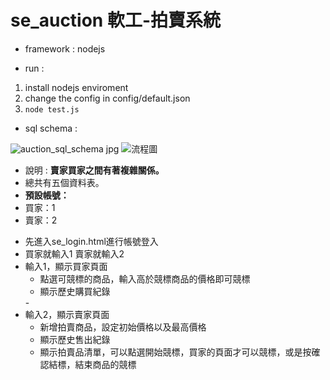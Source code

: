 # se_auction 軟工-拍賣系統
  - framework : nodejs
  
  - run : 
  1. install nodejs enviroment 
  2. change the config in config/default.json
  3. `node test.js`
  - sql schema : 
  
  ![auction_sql_schema jpg](https://user-images.githubusercontent.com/96759292/203079936-0d7d37c5-0b07-460b-859f-453ce033d404.jpg)
  ![流程圖](https://user-images.githubusercontent.com/100771005/204227158-e5edc1e4-333b-46a1-aca4-b8522cca9768.png)

  - 說明 : <b>賣家買家之間有著複雜關係。</b>
  - 總共有五個資料表。
  - <b>預設帳號：</b>
  - 買家：1
  - 賣家：2
  <ul>
  <li>先進入se_login.html進行帳號登入</li>
  <li>買家就輸入1 賣家就輸入2</li>
  <li>輸入1，顯示買家頁面 
  <ul>
    <li>點選可競標的商品，輸入高於競標商品的價格即可競標</li>
    <li>顯示歷史購買紀錄</li>
  </ul>
  </li>
  - <li>輸入2，顯示賣家頁面
  <ul>
    <li>新增拍賣商品，設定初始價格以及最高價格</li>
    <li>顯示歷史售出紀錄</li>
    <li>顯示拍賣品清單，可以點選開始競標，買家的頁面才可以競標，或是按確認結標，結束商品的競標</li>
  </ul>
  </li>
  </ul>
  
  
  
  


